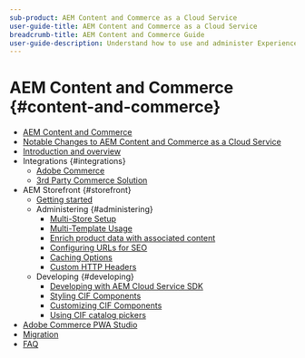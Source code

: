 ```yaml
---
sub-product: AEM Content and Commerce as a Cloud Service
user-guide-title: AEM Content and Commerce as a Cloud Service
breadcrumb-title: AEM Content and Commerce Guide
user-guide-description: Understand how to use and administer Experience Manager Content and Commerce as a Cloud Service.
---
```


# AEM Content and Commerce {#content-and-commerce}

+ [AEM Content and Commerce](/help/commerce-cloud/home.md)
+ [Notable Changes to AEM Content and Commerce as a Cloud Service](changes.md)
+ [Introduction and overview](introduction.md)
+ Integrations {#integrations}
  + [Adobe Commerce](integrating/magento.md)
  + [3rd Party Commerce Solution](integrating/third-party.md)
+ AEM Storefront {#storefront}
  + [Getting started](getting-started.md)
  + Administering {#administering}
    + [Multi-Store Setup](configuring/multi-store-setup.md)
    + [Multi-Template Usage](configuring/multi-template-usage.md)
    + [Enrich product data with associated content](configuring/enrich-product-associated-content.md)
    + [Configuring URLs for SEO](configuring/advanced-url-configuration.md)
    + [Caching Options](configuring/caching.md)
    + [Custom HTTP Headers](/help/commerce-cloud/configuring/custom-http-headers.md)
  + Developing {#developing}
    + [Developing with AEM Cloud Service SDK](develop.md)
    + [Styling CIF Components](customizing/style-cif-component.md)
    + [Customizing CIF Components](customizing/customize-cif-components.md)
    + [Using CIF catalog pickers](customizing/use-cif-pickers.md)
+ [Adobe Commerce PWA Studio](/help/commerce-cloud/pwa-studio/getting-started.md)
+ [Migration](migration.md)
+ [FAQ](faq.md)
